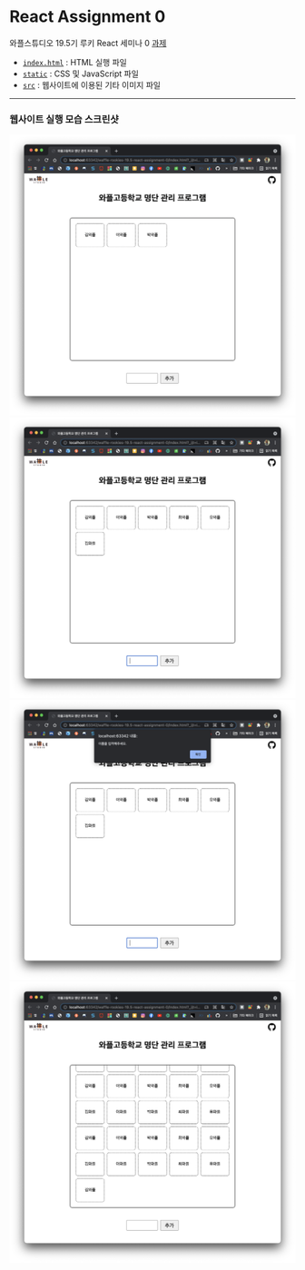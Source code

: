 # React Assignment 0

와플스튜디오 19.5기 루키 React 세미나 0 [과제](https://github.com/wafflestudio/19.5-rookies/blob/master/react/seminar0/assignment.md)

* [`index.html`](./index.html) : HTML 실행 파일
* [`static`](./static) : CSS 및 JavaScript 파일
* [`src`](./src) : 웹사이트에 이용된 기타 이미지 파일

---
### 웹사이트 실행 모습 스크린샷

![실행 모습](src/screenshots/1.png)
![실행 모습](src/screenshots/2.png)
![실행 모습](src/screenshots/3.png)
![실행 모습](src/screenshots/4.png)